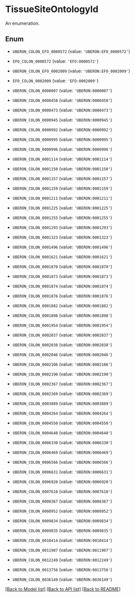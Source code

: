 # TissueSiteOntologyId

An enumeration.

## Enum

* `UBERON_COLON_EFO_0000572` (value: `'UBERON:EFO_0000572'`)

* `EFO_COLON_0000572` (value: `'EFO:0000572'`)

* `UBERON_COLON_EFO_0002009` (value: `'UBERON:EFO_0002009'`)

* `EFO_COLON_0002009` (value: `'EFO:0002009'`)

* `UBERON_COLON_0000007` (value: `'UBERON:0000007'`)

* `UBERON_COLON_0000458` (value: `'UBERON:0000458'`)

* `UBERON_COLON_0000473` (value: `'UBERON:0000473'`)

* `UBERON_COLON_0000945` (value: `'UBERON:0000945'`)

* `UBERON_COLON_0000992` (value: `'UBERON:0000992'`)

* `UBERON_COLON_0000995` (value: `'UBERON:0000995'`)

* `UBERON_COLON_0000996` (value: `'UBERON:0000996'`)

* `UBERON_COLON_0001114` (value: `'UBERON:0001114'`)

* `UBERON_COLON_0001150` (value: `'UBERON:0001150'`)

* `UBERON_COLON_0001157` (value: `'UBERON:0001157'`)

* `UBERON_COLON_0001159` (value: `'UBERON:0001159'`)

* `UBERON_COLON_0001211` (value: `'UBERON:0001211'`)

* `UBERON_COLON_0001225` (value: `'UBERON:0001225'`)

* `UBERON_COLON_0001255` (value: `'UBERON:0001255'`)

* `UBERON_COLON_0001293` (value: `'UBERON:0001293'`)

* `UBERON_COLON_0001323` (value: `'UBERON:0001323'`)

* `UBERON_COLON_0001496` (value: `'UBERON:0001496'`)

* `UBERON_COLON_0001621` (value: `'UBERON:0001621'`)

* `UBERON_COLON_0001870` (value: `'UBERON:0001870'`)

* `UBERON_COLON_0001873` (value: `'UBERON:0001873'`)

* `UBERON_COLON_0001874` (value: `'UBERON:0001874'`)

* `UBERON_COLON_0001876` (value: `'UBERON:0001876'`)

* `UBERON_COLON_0001882` (value: `'UBERON:0001882'`)

* `UBERON_COLON_0001898` (value: `'UBERON:0001898'`)

* `UBERON_COLON_0001954` (value: `'UBERON:0001954'`)

* `UBERON_COLON_0002037` (value: `'UBERON:0002037'`)

* `UBERON_COLON_0002038` (value: `'UBERON:0002038'`)

* `UBERON_COLON_0002046` (value: `'UBERON:0002046'`)

* `UBERON_COLON_0002106` (value: `'UBERON:0002106'`)

* `UBERON_COLON_0002190` (value: `'UBERON:0002190'`)

* `UBERON_COLON_0002367` (value: `'UBERON:0002367'`)

* `UBERON_COLON_0002369` (value: `'UBERON:0002369'`)

* `UBERON_COLON_0003889` (value: `'UBERON:0003889'`)

* `UBERON_COLON_0004264` (value: `'UBERON:0004264'`)

* `UBERON_COLON_0004550` (value: `'UBERON:0004550'`)

* `UBERON_COLON_0004648` (value: `'UBERON:0004648'`)

* `UBERON_COLON_0006330` (value: `'UBERON:0006330'`)

* `UBERON_COLON_0006469` (value: `'UBERON:0006469'`)

* `UBERON_COLON_0006566` (value: `'UBERON:0006566'`)

* `UBERON_COLON_0006631` (value: `'UBERON:0006631'`)

* `UBERON_COLON_0006920` (value: `'UBERON:0006920'`)

* `UBERON_COLON_0007610` (value: `'UBERON:0007610'`)

* `UBERON_COLON_0008367` (value: `'UBERON:0008367'`)

* `UBERON_COLON_0008952` (value: `'UBERON:0008952'`)

* `UBERON_COLON_0009834` (value: `'UBERON:0009834'`)

* `UBERON_COLON_0009835` (value: `'UBERON:0009835'`)

* `UBERON_COLON_0010414` (value: `'UBERON:0010414'`)

* `UBERON_COLON_0011907` (value: `'UBERON:0011907'`)

* `UBERON_COLON_0012249` (value: `'UBERON:0012249'`)

* `UBERON_COLON_0013756` (value: `'UBERON:0013756'`)

* `UBERON_COLON_0036149` (value: `'UBERON:0036149'`)

[[Back to Model list]](../README.md#documentation-for-models) [[Back to API list]](../README.md#documentation-for-api-endpoints) [[Back to README]](../README.md)


